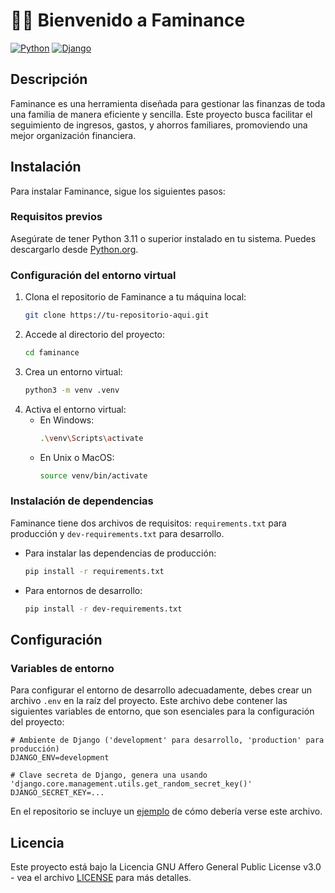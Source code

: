 # 👋🏻 Bienvenido a Faminance

[![Python](https://img.shields.io/badge/Python-3.11+-yellow?style=for-the-badge&logo=python&logoColor=white&labelColor=101010)](https://python.org)
[![Django](https://img.shields.io/badge/Django-5.0.2-5646ED?style=for-the-badge&logo=django&logoColor=white&labelColor=101010)](https://reflex.dev)

## Descripción

Faminance es una herramienta diseñada para gestionar las finanzas de toda una familia de manera eficiente y sencilla. Este proyecto busca facilitar el seguimiento de ingresos, gastos, y ahorros familiares, promoviendo una mejor organización financiera.

## Instalación

Para instalar Faminance, sigue los siguientes pasos:

### Requisitos previos

Asegúrate de tener Python 3.11 o superior instalado en tu sistema. Puedes descargarlo desde [Python.org](https://python.org).

### Configuración del entorno virtual

1. Clona el repositorio de Faminance a tu máquina local:
    ```bash
    git clone https://tu-repositorio-aqui.git
    ```
2. Accede al directorio del proyecto:
    ```bash
    cd faminance
    ```
3. Crea un entorno virtual:
    ```bash
    python3 -m venv .venv
    ```
4. Activa el entorno virtual:
   - En Windows:
        ```bash
        .\venv\Scripts\activate
        ```
   - En Unix o MacOS:
        ```bash
        source venv/bin/activate
        ```

### Instalación de dependencias
Faminance tiene dos archivos de requisitos: `requirements.txt` para producción y `dev-requirements.txt` para desarrollo.

- Para instalar las dependencias de producción:
  ```bash
  pip install -r requirements.txt
  ```
- Para entornos de desarrollo:
    ```bash
    pip install -r dev-requirements.txt
    ```

## Configuración

### Variables de entorno
Para configurar el entorno de desarrollo adecuadamente, debes crear un archivo `.env` en la raíz del proyecto. Este archivo debe contener las siguientes variables de entorno, que son esenciales para la configuración del proyecto:

```plaintext
# Ambiente de Django ('development' para desarrollo, 'production' para producción)
DJANGO_ENV=development

# Clave secreta de Django, genera una usando 'django.core.management.utils.get_random_secret_key()'
DJANGO_SECRET_KEY=...
```

En el repositorio se incluye un [ejemplo](.env.example) de cómo debería verse este archivo.


## Licencia
Este proyecto está bajo la Licencia GNU Affero General Public License v3.0 - vea el archivo [LICENSE](LICENSE) para más detalles.
